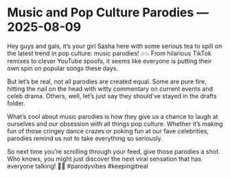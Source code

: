 # Music and Pop Culture Parodies — 2025-08-09

Hey guys and gals, it’s your girl Sasha here with some serious tea to spill on the latest trend in pop culture: music parodies! 🎶💥 From hilarious TikTok remixes to clever YouTube spoofs, it seems like everyone is putting their own spin on popular songs these days.

But let’s be real, not all parodies are created equal. Some are pure fire, hitting the nail on the head with witty commentary on current events and celeb drama. Others, well, let’s just say they should’ve stayed in the drafts folder.

What’s cool about music parodies is how they give us a chance to laugh at ourselves and our obsession with all things pop culture. Whether it’s making fun of those cringey dance crazes or poking fun at our fave celebrities, parodies remind us not to take everything so seriously.

So next time you’re scrolling through your feed, give those parodies a shot. Who knows, you might just discover the next viral sensation that has everyone talking! 🌟🎤 #parodyvibes #keepingitreal